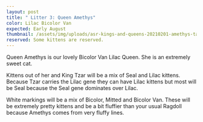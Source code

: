 ```yaml
---
layout: post
title: " Litter 3: Queen Amethys"
color: Lilac Bicolor Van
expected: Early August
thumbnail: /assets/img/uploads/asr-kings-and-queens-20210201-amethys-takes-over-the-ironing-board.png
reserved: Some kittens are reserved.
---
```

Queen Amethys is our lovely Bicolor Van Lilac Queen. She is an extremely sweet cat. 

Kittens out of her and King Tzar will be a mix of Seal and Lilac kittens. Because Tzar carries the Lilac gene they can have Lilac kittens but most will be Seal because the Seal gene dominates over Lilac. 

White markings will be a mix of Bicolor, Mitted and Bicolor Van. These will be extremely pretty kittens and be a bit fluffier than your usual Ragdoll because Amethys comes from very fluffy lines.